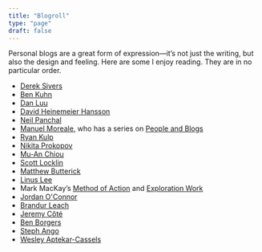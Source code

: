 ```yaml
---
title: "Blogroll"
type: "page"
draft: false
---
```


Personal blogs are a great form of expression—it’s not just the writing, but also the design and feeling. Here are some I enjoy reading. They are in no particular order.

- [Derek Sivers](https://sive.rs/blog)
- [Ben Kuhn](https://www.benkuhn.net/)
- [Dan Luu](https://danluu.com/)
- [David Heinemeier Hansson](https://world.hey.com/dhh/)
- [Neil Panchal](https://neil.computer/)
- [Manuel Moreale](https://manuelmoreale.com/), who has a series on [People and Blogs](https://peopleandblogs.com/)
- [Ryan Kulp](https://www.ryanckulp.com/)
- [Nikita Prokopov](https://tonsky.me/)
- [Mu-An Chiou](https://muan.co/)
- [Scott Locklin](https://scottlocklin.wordpress.com/)
- [Matthew Butterick](https://matthewbutterick.com/chron/)
- [Linus Lee](https://thesephist.com/)
- Mark MacKay’s [Method of Action](https://method.ac/writing/) and [Exploration Work](https://exploration.work/)
- [Jordan O'Connor](https://jdnoc.com/blog/)
- [Brandur Leach](https://brandur.org/)
- [Jeremy Côté](https://jeremycote.net/)
- [Ben Borgers](https://ben.page/)
- [Steph Ango](https://stephango.com/)
- [Wesley Aptekar-Cassels](https://notebook.wesleyac.com/)
